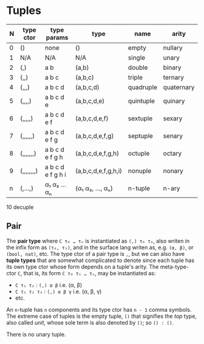 # Tuples

N|type ctor   | type params        | type                 | name    | arity
-|------------|--------------------|----------------------|---------|---------
0| ()         | none               | ()                   |empty    | nullary
1| N/A        | N/A                | N/A                  |single   | unary
2| (,)        | a b                | (a,b)                |double   | binary
3| (,,)       | a b c              | (a,b,c)              |triple   | ternary
4| (,,,)      | a b c d            | (a,b,c,d)            |quadruple| quaternary
5| (,,,,)     | a b c d e          | (a,b,c,d,e)          |quintuple| quinary
6| (,,,,,)    | a b c d e f        | (a,b,c,d,e,f)        |sextuple | sexary
7| (,,,,,,)   | a b c d e f g      | (a,b,c,d,e,f,g)      |septuple | senary
8| (,,,,,,,)  | a b c d e f g h    | (a,b,c,d,e,f,g,h)    |octuple  | octary
9| (,,,,,,,,) | a b c d e f g h i  | (a,b,c,d,e,f,g,h,i)  |nonuple  | nonary
n| (,…,)      | α₁ α₂ … αₙ         | (α₁ α₂, …, αₙ)        | n-tuple | n-ary

10 decuple

## Pair

The **pair type** where `C τ₀ … τₙ` is instantiated as `(,) τ₀ τ₁`, also writen in the infix form as `(τ₀, τ₁)`, and in the surface lang writen as, e.g. `(α, β)`, or `(bool, nat)`, etc. The type ctor of a pair type is `,`, but we can also have **tuple types** that are somewhat complicated to denote since each tuple has its own type ctor whose form depends on a tuple's arity. The meta-type-ctor `C`, that is, its form `C τ₀ τ₁ … τₙ`, may be instantiated as:
- `C τ₁ τ₂`    : `(,) α β`   i.e. (α, β)
- `C τ₁ τ₂ τ₃` : `(,) α β γ` i.e. (α, β, γ)
- etc.

An `n`-tuple has `n` components and its type ctor has `n - 1` comma symbols. The extreme case of tuples is the empty tuple, `()` that signifies the *top* type, also called *unit*, whose sole term is also denoted by `()`; so `() : ()`.

There is no unary tuple.
